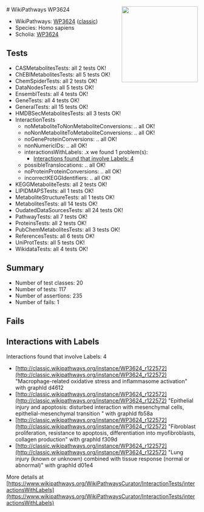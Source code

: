 <img style="float: right; width: 200px" src="https://upload.wikimedia.org/wikipedia/commons/thumb/8/83/Wplogo_with_text_500.png/640px-Wplogo_with_text_500.png" />
# WikiPathways WP3624

* WikiPathways: [WP3624](https://wikipathways.org/pathways/WP3624) ([classic](https://classic.wikipathways.org/instance/WP3624))
* Species: Homo sapiens
* Scholia: [WP3624](https://scholia.toolforge.org/wikipathways/WP3624)
## Tests
* CASMetabolitesTests: all 2 tests OK!
* ChEBIMetabolitesTests: all 5 tests OK!
* ChemSpiderTests: all 2 tests OK!
* DataNodesTests: all 5 tests OK!
* EnsemblTests: all 4 tests OK!
* GeneTests: all 4 tests OK!
* GeneralTests: all 15 tests OK!
* HMDBSecMetabolitesTests: all 3 tests OK!
* InteractionTests
    * noMetaboliteToNonMetaboliteConversions: .. all OK!
    * noNonMetaboliteToMetaboliteConversions: .. all OK!
    * noGeneProteinConversions: .. all OK!
    * nonNumericIDs: .. all OK!
    * interactionsWithLabels: .x we found 1 problem(s):
        * [Interactions found that involve Labels: 4](#630d267b)
    * possibleTranslocations: .. all OK!
    * noProteinProteinConversions: .. all OK!
    * incorrectKEGGIdentifiers: .. all OK!
* KEGGMetaboliteTests: all 2 tests OK!
* LIPIDMAPSTests: all 1 tests OK!
* MetaboliteStructureTests: all 1 tests OK!
* MetabolitesTests: all 14 tests OK!
* OudatedDataSourcesTests: all 24 tests OK!
* PathwayTests: all 7 tests OK!
* ProteinsTests: all 2 tests OK!
* PubChemMetabolitesTests: all 3 tests OK!
* ReferencesTests: all 6 tests OK!
* UniProtTests: all 5 tests OK!
* WikidataTests: all 4 tests OK!


## Summary

* Number of test classes: 20
* Number of tests: 117
* Number of assertions: 235
* Number of fails: 1

## Fails

<a name="630d267b" />

## Interactions with Labels

Interactions found that involve Labels: 4

* [http://classic.wikipathways.org/instance/WP3624_r122572](http://classic.wikipathways.org/instance/WP3624_r122572) "Macrophage-related
oxidative stress
and
inflammasome activation" with graphId d4612
* [http://classic.wikipathways.org/instance/WP3624_r122572](http://classic.wikipathways.org/instance/WP3624_r122572) "Epithelial injury and
apoptosis:
disturbed interaction
with mesenchymal cells,
epithelial-mesenchymal
transition " with graphId fb58a
* [http://classic.wikipathways.org/instance/WP3624_r122572](http://classic.wikipathways.org/instance/WP3624_r122572) "Fibroblast
proliferation, resistance 
to apoptosis, differentiation
into myofibroblasts, 
collagen production" with graphId f309d
* [http://classic.wikipathways.org/instance/WP3624_r122572](http://classic.wikipathways.org/instance/WP3624_r122572) "Lung injury (known or unknown) 
combined with 
tissue response (normal or abnormal)" with graphId d01e4


More details at [https://www.wikipathways.org/WikiPathwaysCurator/InteractionTests/interactionsWithLabels](https://www.wikipathways.org/WikiPathwaysCurator/InteractionTests/interactionsWithLabels)

